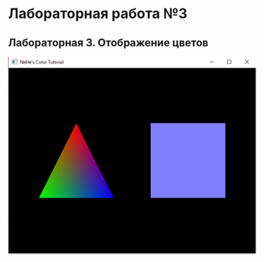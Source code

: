 # Лабораторная работа №3
## Лабораторная 3. Отображение цветов

![Результат выполнения лабораторной работы №3](https://github.com/KhanovDmitrii/graphics_khanov/blob/master/LB/LB3/lb3_res_vipolneniya.png)
